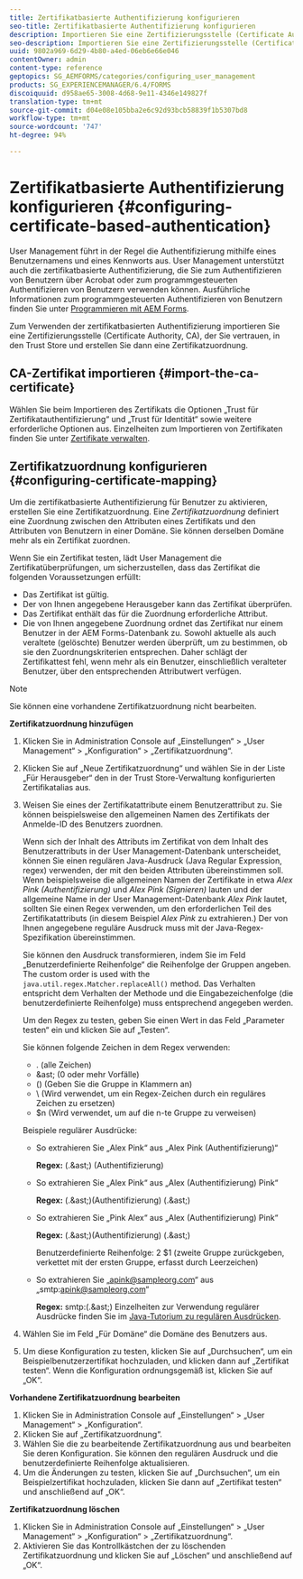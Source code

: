 ```yaml
---
title: Zertifikatbasierte Authentifizierung konfigurieren
seo-title: Zertifikatbasierte Authentifizierung konfigurieren
description: Importieren Sie eine Zertifizierungsstelle (Certificate Authority, CA) in den Trust Store und erstellen Sie dann eine Zertifikatzuordnung für zertifikatbasierte Authentifizierung.
seo-description: Importieren Sie eine Zertifizierungsstelle (Certificate Authority, CA) in den Trust Store und erstellen Sie dann eine Zertifikatzuordnung für zertifikatbasierte Authentifizierung.
uuid: 9802a969-6d29-4b80-a4ed-06eb6e66e046
contentOwner: admin
content-type: reference
geptopics: SG_AEMFORMS/categories/configuring_user_management
products: SG_EXPERIENCEMANAGER/6.4/FORMS
discoiquuid: d958ae65-3008-4d68-9e11-4346e149827f
translation-type: tm+mt
source-git-commit: d04e08e105bba2e6c92d93bcb58839f1b5307bd8
workflow-type: tm+mt
source-wordcount: '747'
ht-degree: 94%

---
```



# Zertifikatbasierte Authentifizierung konfigurieren {#configuring-certificate-based-authentication}

User Management führt in der Regel die Authentifizierung mithilfe eines Benutzernamens und eines Kennworts aus. User Management unterstützt auch die zertifikatbasierte Authentifizierung, die Sie zum Authentifizieren von Benutzern über Acrobat oder zum programmgesteuerten Authentifizieren von Benutzern verwenden können. Ausführliche Informationen zum programmgesteuerten Authentifizieren von Benutzern finden Sie unter [Programmieren mit AEM Forms](https://www.adobe.com/go/learn_aemforms_programming_63).

Zum Verwenden der zertifikatbasierten Authentifizierung importieren Sie eine Zertifizierungsstelle (Certificate Authority, CA), der Sie vertrauen, in den Trust Store und erstellen Sie dann eine Zertifikatzuordnung.

## CA-Zertifikat importieren {#import-the-ca-certificate}

Wählen Sie beim Importieren des Zertifikats die Optionen „Trust für Zertifikatauthentifizierung“ und „Trust für Identität“ sowie weitere erforderliche Optionen aus. Einzelheiten zum Importieren von Zertifikaten finden Sie unter [Zertifikate verwalten](/help/forms/using/admin-help/certificates.md#managing-certificates).

## Zertifikatzuordnung konfigurieren {#configuring-certificate-mapping}

Um die zertifikatbasierte Authentifizierung für Benutzer zu aktivieren, erstellen Sie eine Zertifikatzuordnung. Eine *Zertifikatzuordnung* definiert eine Zuordnung zwischen den Attributen eines Zertifikats und den Attributen von Benutzern in einer Domäne. Sie können derselben Domäne mehr als ein Zertifikat zuordnen.

Wenn Sie ein Zertifikat testen, lädt User Management die Zertifikatüberprüfungen, um sicherzustellen, dass das Zertifikat die folgenden Voraussetzungen erfüllt:

* Das Zertifikat ist gültig.
* Der von Ihnen angegebene Herausgeber kann das Zertifikat überprüfen.
* Das Zertifikat enthält das für die Zuordnung erforderliche Attribut.
* Die von Ihnen angegebene Zuordnung ordnet das Zertifikat nur einem Benutzer in der AEM Forms-Datenbank zu. Sowohl aktuelle als auch veraltete (gelöschte) Benutzer werden überprüft, um zu bestimmen, ob sie den Zuordnungskriterien entsprechen. Daher schlägt der Zertifikattest fehl, wenn mehr als ein Benutzer, einschließlich veralteter Benutzer, über den entsprechenden Attributwert verfügen.

>[!NOTE]
>
>Sie können eine vorhandene Zertifikatzuordnung nicht bearbeiten.

**Zertifikatzuordnung hinzufügen**

1. Klicken Sie in Administration Console auf „Einstellungen“ > „User Management“ > „Konfiguration“ > „Zertifikatzuordnung“.
1. Klicken Sie auf „Neue Zertifikatzuordnung“ und wählen Sie in der Liste „Für Herausgeber“ den in der Trust Store-Verwaltung konfigurierten Zertifikatalias aus.
1. Weisen Sie eines der Zertifikatattribute einem Benutzerattribut zu. Sie können beispielsweise den allgemeinen Namen des Zertifikats der Anmelde-ID des Benutzers zuordnen.

   Wenn sich der Inhalt des Attributs im Zertifikat von dem Inhalt des Benutzerattributs in der User Management-Datenbank unterscheidet, können Sie einen regulären Java-Ausdruck (Java Regular Expression, regex) verwenden, der mit den beiden Attributen übereinstimmen soll. Wenn beispielsweise die allgemeinen Namen der Zertifikate in etwa *Alex Pink (Authentifizierung)* und *Alex Pink (Signieren)* lauten und der allgemeine Name in der User Management-Datenbank *Alex Pink* lautet, sollten Sie einen Regex verwenden, um den erforderlichen Teil des Zertifikatattributs (in diesem Beispiel *Alex Pink* zu extrahieren.) Der von Ihnen angegebene reguläre Ausdruck muss mit der Java-Regex-Spezifikation übereinstimmen.

   Sie können den Ausdruck transformieren, indem Sie im Feld „Benutzerdefinierte Reihenfolge“ die Reihenfolge der Gruppen angeben. The custom order is used with the `java.util.regex.Matcher.replaceAll()` method. Das Verhalten entspricht dem Verhalten der Methode und die Eingabezeichenfolge (die benutzerdefinierte Reihenfolge) muss entsprechend angegeben werden.

   Um den Regex zu testen, geben Sie einen Wert in das Feld „Parameter testen“ ein und klicken Sie auf „Testen“.

   Sie können folgende Zeichen in dem Regex verwenden:

   * . (alle Zeichen)
   * &amp;ast; (0 oder mehr Vorfälle)
   * () (Geben Sie die Gruppe in Klammern an)
   * \ (Wird verwendet, um ein Regex-Zeichen durch ein reguläres Zeichen zu ersetzen)
   * $n (Wird verwendet, um auf die n-te Gruppe zu verweisen)

   Beispiele regulärer Ausdrücke:

   * So extrahieren Sie „Alex Pink“ aus „Alex Pink (Authentifizierung)“

      **Regex:** (.&amp;ast;) \(Authentifizierung\)

   * So extrahieren Sie „Alex Pink“ aus „Alex (Authentifizierung) Pink“

      **Regex:** (.&amp;ast;)\(Authentifizierung\) (.&amp;ast;)

   * So extrahieren Sie „Pink Alex“ aus „Alex (Authentifizierung) Pink“

      **Regex:** (.&amp;ast;)\(Authentifizierung\) (.&amp;ast;)

      Benutzerdefinierte Reihenfolge: 2 $1 (zweite Gruppe zurückgeben, verkettet mit der ersten Gruppe, erfasst durch Leerzeichen)

   * So extrahieren Sie „apink@sampleorg.com“ aus „smtp:apink@sampleorg.com“

      **Regex:** smtp:(.&amp;ast;)
   Einzelheiten zur Verwendung regulärer Ausdrücke finden Sie im [Java-Tutorium zu regulären Ausdrücken](https://java.sun.com/docs/books/tutorial/essential/regex/).

1. Wählen Sie im Feld „Für Domäne“ die Domäne des Benutzers aus.
1. Um diese Konfiguration zu testen, klicken Sie auf „Durchsuchen“, um ein Beispielbenutzerzertifikat hochzuladen, und klicken dann auf „Zertifikat testen“. Wenn die Konfiguration ordnungsgemäß ist, klicken Sie auf „OK“.

**Vorhandene Zertifikatzuordnung bearbeiten**

1. Klicken Sie in Administration Console auf „Einstellungen“ > „User Management“ > „Konfiguration“.
1. Klicken Sie auf „Zertifikatzuordnung“.
1. Wählen Sie die zu bearbeitende Zertifikatzuordnung aus und bearbeiten Sie deren Konfiguration. Sie können den regulären Ausdruck und die benutzerdefinierte Reihenfolge aktualisieren.
1. Um die Änderungen zu testen, klicken Sie auf „Durchsuchen“, um ein Beispielzertifikat hochzuladen, klicken Sie dann auf „Zertifikat testen“ und anschließend auf „OK“.

**Zertifikatzuordnung löschen**

1. Klicken Sie in Administration Console auf „Einstellungen“ > „User Management“ > „Konfiguration“ > „Zertifikatzuordnung“.
1. Aktivieren Sie das Kontrollkästchen der zu löschenden Zertifikatzuordnung und klicken Sie auf „Löschen“ und anschließend auf „OK“.

